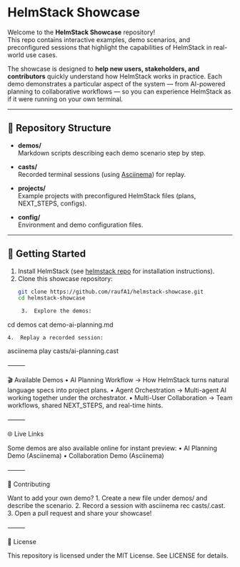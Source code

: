# HelmStack Showcase

Welcome to the **HelmStack Showcase** repository!  
This repo contains interactive examples, demo scenarios, and preconfigured sessions that highlight the capabilities of HelmStack in real-world use cases.

The showcase is designed to **help new users, stakeholders, and contributors** quickly understand how HelmStack works in practice. Each demo demonstrates a particular aspect of the system — from AI-powered planning to collaborative workflows — so you can experience HelmStack as if it were running on your own terminal.

---

## 📂 Repository Structure

- **demos/**  
  Markdown scripts describing each demo scenario step by step.

- **casts/**  
  Recorded terminal sessions (using [Asciinema](https://asciinema.org/)) for replay.

- **projects/**  
  Example projects with preconfigured HelmStack files (plans, NEXT_STEPS, configs).

- **config/**  
  Environment and demo configuration files.

---

## 🚀 Getting Started

1. Install HelmStack (see [helmstack repo](https://github.com/raufA1/helmstack) for installation instructions).
2. Clone this showcase repository:
   ```bash
   git clone https://github.com/raufA1/helmstack-showcase.git
   cd helmstack-showcase

	3.	Explore the demos:

cd demos
cat demo-ai-planning.md


	4.	Replay a recorded session:

asciinema play casts/ai-planning.cast



⸻

🎬 Available Demos
	•	AI Planning Workflow → How HelmStack turns natural language specs into project plans.
	•	Agent Orchestration → Multi-agent AI working together under the orchestrator.
	•	Multi-User Collaboration → Team workflows, shared NEXT_STEPS, and real-time hints.

⸻

🌐 Live Links

Some demos are also available online for instant preview:
	•	AI Planning Demo (Asciinema)
	•	Collaboration Demo (Asciinema)

⸻

🤝 Contributing

Want to add your own demo?
	1.	Create a new file under demos/ and describe the scenario.
	2.	Record a session with asciinema rec casts/<your-demo>.cast.
	3.	Open a pull request and share your showcase!

⸻

📜 License

This repository is licensed under the MIT License. See LICENSE for details.